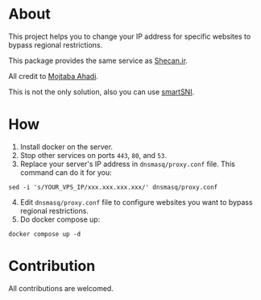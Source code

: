 # About
This project helps you to change your IP address for specific websites to bypass regional restrictions.

This package provides the same service as [Shecan.ir](https://shecan.ir/).

All credit to [Mojtaba Ahadi](https://github.com/M-Ahadi/dockers).

This is not the only solution, also you can use [smartSNI](https://github.com/bepass-org/smartSNI).

# How
1. Install docker on the server.
2. Stop other services on ports ``443``, ``80``, and ``53``.
3. Replace your server's IP address in ``dnsmasq/proxy.conf`` file. This command can do it for you:

```
sed -i 's/YOUR_VPS_IP/xxx.xxx.xxx.xxx/' dnsmasq/proxy.conf
```

4. Edit ``dnsmasq/proxy.conf`` file to configure websites you want to bypass regional restrictions.
5. Do docker compose up:
```
docker compose up -d
```

# Contribution
All contributions are welcomed.
